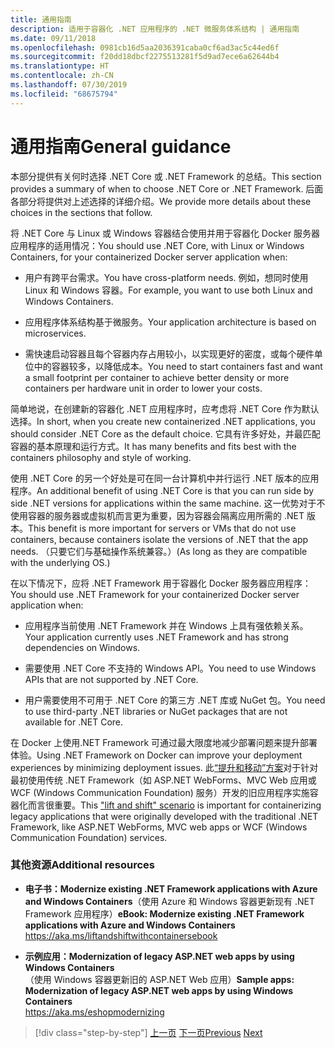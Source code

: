 ```yaml
---
title: 通用指南
description: 适用于容器化 .NET 应用程序的 .NET 微服务体系结构 | 通用指南
ms.date: 09/11/2018
ms.openlocfilehash: 0981cb16d5aa2036391caba0cf6ad3ac5c44ed6f
ms.sourcegitcommit: f20dd18dbcf2275513281f5d9ad7ece6a62644b4
ms.translationtype: HT
ms.contentlocale: zh-CN
ms.lasthandoff: 07/30/2019
ms.locfileid: "68675794"
---
```

# <a name="general-guidance"></a><span data-ttu-id="64e18-103">通用指南</span><span class="sxs-lookup"><span data-stu-id="64e18-103">General guidance</span></span>

<span data-ttu-id="64e18-104">本部分提供有关何时选择 .NET Core 或 .NET Framework 的总结。</span><span class="sxs-lookup"><span data-stu-id="64e18-104">This section provides a summary of when to choose .NET Core or .NET Framework.</span></span> <span data-ttu-id="64e18-105">后面各部分将提供对上述选择的详细介绍。</span><span class="sxs-lookup"><span data-stu-id="64e18-105">We provide more details about these choices in the sections that follow.</span></span>

<span data-ttu-id="64e18-106">将 .NET Core 与 Linux 或 Windows 容器结合使用并用于容器化 Docker 服务器应用程序的适用情况：</span><span class="sxs-lookup"><span data-stu-id="64e18-106">You should use .NET Core, with Linux or Windows Containers, for your containerized Docker server application when:</span></span>

- <span data-ttu-id="64e18-107">用户有跨平台需求。</span><span class="sxs-lookup"><span data-stu-id="64e18-107">You have cross-platform needs.</span></span> <span data-ttu-id="64e18-108">例如，想同时使用 Linux 和 Windows 容器。</span><span class="sxs-lookup"><span data-stu-id="64e18-108">For example, you want to use both Linux and Windows Containers.</span></span>

- <span data-ttu-id="64e18-109">应用程序体系结构基于微服务。</span><span class="sxs-lookup"><span data-stu-id="64e18-109">Your application architecture is based on microservices.</span></span>

- <span data-ttu-id="64e18-110">需快速启动容器且每个容器内存占用较小，以实现更好的密度，或每个硬件单位中的容器较多，以降低成本。</span><span class="sxs-lookup"><span data-stu-id="64e18-110">You need to start containers fast and want a small footprint per container to achieve better density or more containers per hardware unit in order to lower your costs.</span></span>

<span data-ttu-id="64e18-111">简单地说，在创建新的容器化 .NET 应用程序时，应考虑将 .NET Core 作为默认选择。</span><span class="sxs-lookup"><span data-stu-id="64e18-111">In short, when you create new containerized .NET applications, you should consider .NET Core as the default choice.</span></span> <span data-ttu-id="64e18-112">它具有许多好处，并最匹配容器的基本原理和运行方式。</span><span class="sxs-lookup"><span data-stu-id="64e18-112">It has many benefits and fits best with the containers philosophy and style of working.</span></span>

<span data-ttu-id="64e18-113">使用 .NET Core 的另一个好处是可在同一台计算机中并行运行 .NET 版本的应用程序。</span><span class="sxs-lookup"><span data-stu-id="64e18-113">An additional benefit of using .NET Core is that you can run side by side .NET versions for applications within the same machine.</span></span> <span data-ttu-id="64e18-114">这一优势对于不使用容器的服务器或虚拟机而言更为重要，因为容器会隔离应用所需的 .NET 版本。</span><span class="sxs-lookup"><span data-stu-id="64e18-114">This benefit is more important for servers or VMs that do not use containers, because containers isolate the versions of .NET that the app needs.</span></span> <span data-ttu-id="64e18-115">（只要它们与基础操作系统兼容。）</span><span class="sxs-lookup"><span data-stu-id="64e18-115">(As long as they are compatible with the underlying OS.)</span></span>

<span data-ttu-id="64e18-116">在以下情况下，应将 .NET Framework 用于容器化 Docker 服务器应用程序：</span><span class="sxs-lookup"><span data-stu-id="64e18-116">You should use .NET Framework for your containerized Docker server application when:</span></span>

- <span data-ttu-id="64e18-117">应用程序当前使用 .NET Framework 并在 Windows 上具有强依赖关系。</span><span class="sxs-lookup"><span data-stu-id="64e18-117">Your application currently uses .NET Framework and has strong dependencies on Windows.</span></span>

- <span data-ttu-id="64e18-118">需要使用 .NET Core 不支持的 Windows API。</span><span class="sxs-lookup"><span data-stu-id="64e18-118">You need to use Windows APIs that are not supported by .NET Core.</span></span>

- <span data-ttu-id="64e18-119">用户需要使用不可用于 .NET Core 的第三方 .NET 库或 NuGet 包。</span><span class="sxs-lookup"><span data-stu-id="64e18-119">You need to use third-party .NET libraries or NuGet packages that are not available for .NET Core.</span></span>

<span data-ttu-id="64e18-120">在 Docker 上使用.NET Framework 可通过最大限度地减少部署问题来提升部署体验。</span><span class="sxs-lookup"><span data-stu-id="64e18-120">Using .NET Framework on Docker can improve your deployment experiences by minimizing deployment issues.</span></span> <span data-ttu-id="64e18-121">此[“提升和移动”方案](https://aka.ms/liftandshiftwithcontainersebook)对于针对最初使用传统 .NET Framework（如 ASP.NET WebForms、MVC Web 应用或 WCF (Windows Communication Foundation) 服务）开发的旧应用程序实施容器化而言很重要。</span><span class="sxs-lookup"><span data-stu-id="64e18-121">This ["lift and shift" scenario](https://aka.ms/liftandshiftwithcontainersebook) is important for containerizing legacy applications that were originally developed with the traditional .NET Framework, like ASP.NET WebForms, MVC web apps or WCF (Windows Communication Foundation) services.</span></span>

### <a name="additional-resources"></a><span data-ttu-id="64e18-122">其他资源</span><span class="sxs-lookup"><span data-stu-id="64e18-122">Additional resources</span></span>

- <span data-ttu-id="64e18-123">**电子书：Modernize existing .NET Framework applications with Azure and Windows Containers**（使用 Azure 和 Windows 容器更新现有 .NET Framework 应用程序）</span><span class="sxs-lookup"><span data-stu-id="64e18-123">**eBook: Modernize existing .NET Framework applications with Azure and Windows Containers**</span></span>  
    https://aka.ms/liftandshiftwithcontainersebook

- <span data-ttu-id="64e18-124">**示例应用：Modernization of legacy ASP.NET web apps by using Windows Containers**（使用 Windows 容器更新旧的 ASP.NET Web 应用）</span><span class="sxs-lookup"><span data-stu-id="64e18-124">**Sample apps: Modernization of legacy ASP.NET web apps by using Windows Containers**</span></span>  
    https://aka.ms/eshopmodernizing

>[!div class="step-by-step"]
><span data-ttu-id="64e18-125">[上一页](index.md)
>[下一页](net-core-container-scenarios.md)</span><span class="sxs-lookup"><span data-stu-id="64e18-125">[Previous](index.md)
[Next](net-core-container-scenarios.md)</span></span>
